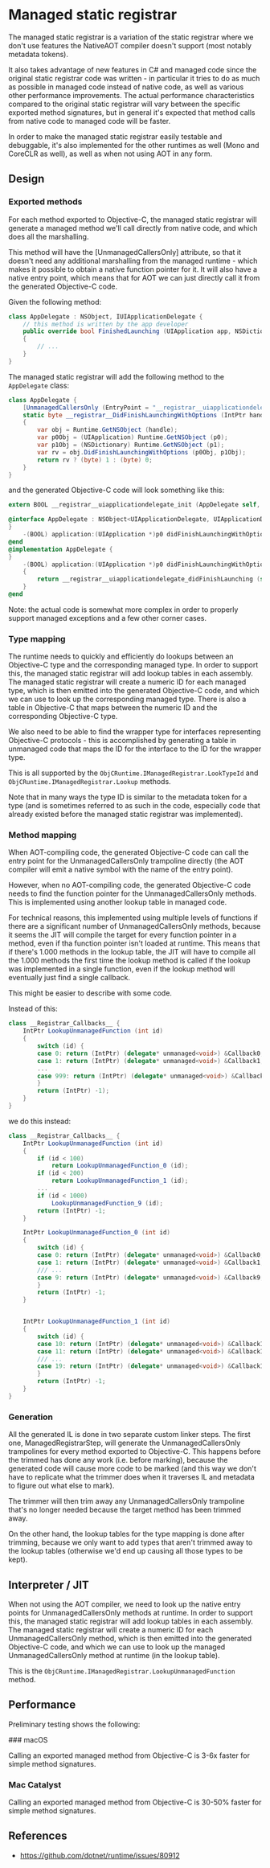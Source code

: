 # Managed static registrar

The managed static registrar is a variation of the static registrar where we
don't use features the NativeAOT compiler doesn't support (most notably
metadata tokens).

It also takes advantage of new features in C# and managed code since the
original static registrar code was written - in particular it tries to do as
much as possible in managed code instead of native code, as well as various
other performance improvements. The actual performance characteristics
compared to the original static registrar will vary between the specific
exported method signatures, but in general it's expected that method calls
from native code to managed code will be faster.

In order to make the managed static registrar easily testable and debuggable,
it's also implemented for the other runtimes as well (Mono and CoreCLR as
well), as well as when not using AOT in any form.

## Design

### Exported methods

For each method exported to Objective-C, the managed static registrar will
generate a managed method we'll call directly from native code, and which does
all the marshalling.

This method will have the [UnmanagedCallersOnly] attribute, so that it doesn't
need any additional marshalling from the managed runtime - which makes it
possible to obtain a native function pointer for it. It will also have a
native entry point, which means that for AOT we can just directly call it from
the generated Objective-C code.

Given the following method:

```csharp
class AppDelegate : NSObject, IUIApplicationDelegate {
    // this method is written by the app developer
    public override bool FinishedLaunching (UIApplication app, NSDictionary options)
    {
        // ...
    }
}
```

The managed static registrar will add the following method to the `AppDelegate` class:

```csharp
class AppDelegate {
    [UnmanagedCallersOnly (EntryPoint = "__registrar__uiapplicationdelegate_didFinishLaunching")]
    static byte __registrar__DidFinishLaunchingWithOptions (IntPtr handle, IntPtr selector, IntPtr p0, IntPtr p1)
    {
        var obj = Runtime.GetNSObject (handle);
        var p0Obj = (UIApplication) Runtime.GetNSObject (p0);
        var p1Obj = (NSDictionary) Runtime.GetNSObject (p1);
        var rv = obj.DidFinishLaunchingWithOptions (p0Obj, p1Obj);
        return rv ? (byte) 1 : (byte) 0;
    }
}
```

and the generated Objective-C code will look something like this:

```objective-c
extern BOOL __registrar__uiapplicationdelegate_init (AppDelegate self, SEL _cmd, UIApplication* p0, NSDictionary* p1);

@interface AppDelegate : NSObject<UIApplicationDelegate, UIApplicationDelegate> {
}
    -(BOOL) application:(UIApplication *)p0 didFinishLaunchingWithOptions:(NSDictionary *)p1;
@end
@implementation AppDelegate {
}
    -(BOOL) application:(UIApplication *)p0 didFinishLaunchingWithOptions:(NSDictionary *)p1
    {
        return __registrar__uiapplicationdelegate_didFinishLaunching (self, _cmd, p0, p1);
    }
@end
```

Note: the actual code is somewhat more complex in order to properly support
managed exceptions and a few other corner cases.

### Type mapping

The runtime needs to quickly and efficiently do lookups between an Objective-C
type and the corresponding managed type. In order to support this, the managed
static registrar will add lookup tables in each assembly. The managed static
registrar will create a numeric ID for each managed type, which is then
emitted into the generated Objective-C code, and which we can use to look up
the corresponding managed type. There is also a table in Objective-C that maps
between the numeric ID and the corresponding Objective-C type.

We also need to be able to find the wrapper type for interfaces representing
Objective-C protocols - this is accomplished by generating a table in
unmanaged code that maps the ID for the interface to the ID for the wrapper
type.

This is all supported by the `ObjCRuntime.IManagedRegistrar.LookTypeId` and
`ObjCRuntime.IManagedRegistrar.Lookup` methods.

Note that in many ways the type ID is similar to the metadata token for a type
(and is sometimes referred to as such in the code, especially code that
already existed before the managed static registrar was implemented).

### Method mapping

When AOT-compiling code, the generated Objective-C code can call the entry
point for the UnmanagedCallersOnly trampoline directly (the AOT compiler will
emit a native symbol with the name of the entry point).

However, when no AOT-compiling code, the generated Objective-C code needs to
find the function pointer for the UnmanagedCallersOnly methods. This is
implemented using another lookup table in managed code.

For technical reasons, this implemented using multiple levels of functions if
there are a significant number of UnmanagedCallersOnly methods, because it
seems the JIT will compile the target for every function pointer in a method,
even if tha function pointer isn't loaded at runtime. This means that if
there's 1.000 methods in the lookup table, the JIT will have to compile all
the 1.000 methods the first time the lookup method is called if the lookup was
implemented in a single function, even if the lookup method will eventually
just find a single callback.

This might be easier to describe with some code.

Instead of this:

```csharp
class __Registrar_Callbacks__ {
    IntPtr LookupUnmanagedFunction (int id)
    {
        switch (id) {
        case 0: return (IntPtr) (delegate* unmanaged<void>) &Callback0;
        case 1: return (IntPtr) (delegate* unmanaged<void>) &Callback1;
        ...
        case 999: return (IntPtr) (delegate* unmanaged<void>) &Callback999;
        }
        return (IntPtr) -1);
    }
}
```

we do this instead:

```csharp
class __Registrar_Callbacks__ {
    IntPtr LookupUnmanagedFunction (int id)
    {
        if (id < 100)
            return LookupUnmanagedFunction_0 (id);
        if (id < 200)
            return LookupUnmanagedFunction_1 (id);
        ...
        if (id < 1000)
            LookupUnmanagedFunction_9 (id);
        return (IntPtr) -1;
    }

    IntPtr LookupUnmanagedFunction_0 (int id)
    {
        switch (id) {
        case 0: return (IntPtr) (delegate* unmanaged<void>) &Callback0;
        case 1: return (IntPtr) (delegate* unmanaged<void>) &Callback1;
        /// ...
        case 9: return (IntPtr) (delegate* unmanaged<void>) &Callback9;
        }
        return (IntPtr) -1;
    }


    IntPtr LookupUnmanagedFunction_1 (int id)
    {
        switch (id) {
        case 10: return (IntPtr) (delegate* unmanaged<void>) &Callback10;
        case 11: return (IntPtr) (delegate* unmanaged<void>) &Callback11;
        /// ...
        case 19: return (IntPtr) (delegate* unmanaged<void>) &Callback19;
        }
        return (IntPtr) -1;
    }
}
```


### Generation

All the generated IL is done in two separate custom linker steps. The first
one, ManagedRegistrarStep, will generate the UnmanagedCallersOnly trampolines
for every method exported to Objective-C. This happens before the trimmed has
done any work (i.e. before marking), because the generated code will cause
more code to be marked (and this way we don't have to replicate what the
trimmer does when it traverses IL and metadata to figure out what else to
mark).

The trimmer will then trim away any UnmanagedCallersOnly trampoline that's no
longer needed because the target method has been trimmed away.

On the other hand, the lookup tables for the type mapping is done after
trimming, because we only want to add types that aren't trimmed away to the
lookup tables (otherwise we'd end up causing all those types to be kept).

## Interpreter / JIT

When not using the AOT compiler, we need to look up the native entry points
for UnmanagedCallersOnly methods at runtime. In order to support this, the
managed static registrar will add lookup tables in each assembly. The managed
static registrar will create a numeric ID for each UnmanagedCallersOnly
method, which is then emitted into the generated Objective-C code, and which
we can use to look up the managed UnmanagedCallersOnly method at runtime (in
the lookup table).

This is the `ObjCRuntime.IManagedRegistrar.LookupUnmanagedFunction` method.

## Performance

Preliminary testing shows the following:

### macOS

Calling an exported managed method from Objective-C is 3-6x faster for simple method signatures.

### Mac Catalyst

Calling an exported managed method from Objective-C is 30-50% faster for simple method signatures.

## References

* https://github.com/dotnet/runtime/issues/80912

